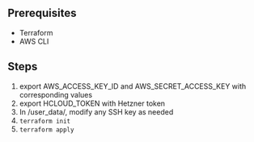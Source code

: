 ## Prerequisites
- Terraform
- AWS CLI

## Steps
1. export AWS_ACCESS_KEY_ID and AWS_SECRET_ACCESS_KEY with corresponding values
1. export HCLOUD_TOKEN with Hetzner token
1. In /user_data/, modify any SSH key as needed
1. `terraform init`
1. `terraform apply`
